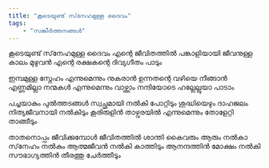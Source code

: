 ```yaml
---
title: "കൂടെയുണ്ട്‌ സ്‌നേഹമുള്ള ദൈവം"
tags:
    - "സങ്കീർത്തനങ്ങൾ"
---
```

കൂടെയുണ്ട്‌ സ്‌നേഹമുള്ള ദൈവം
എന്റെ ജീവിതത്തില്‍ പങ്കാളിയായി
ജീവനുള്ള കാലം മുഴുവന്‍
എന്റെ രക്ഷകന്റെ ദിവ്യഗീതം പാടും

ഇമ്പമുള്ള സ്നേഹം
എന്നുമെന്നും നുകരാന്‍
ഉന്നതന്റെ വഴിയെ നീങ്ങാന്‍
എണ്ണമില്ലാ നന്മകള്‍
എന്നുമെന്നും വാഴ്ത്താം
നന്ദിയോടെ ഹല്ലേല്ലുയാ പാടാം

പച്ചയാകും പുല്‍ത്തടങ്ങൾ
സ്വച്ഛമായി നല്‍കി പോറ്റിടും
ശുദ്ധിയെഴും ദാഹജലം
നിത്യജീവനായി നല്‍കിടും
കൂരിരുളിന്‍ താഴ്വരയില്‍
എന്നുമെന്നും തോളേറ്റി താങ്ങീടും

താതനൊപ്പം ജീവിക്കുമ്പോള്‍
ജീവിതത്തില്‍ ശാന്തി കൈവരും
ആരും നല്‍കാ സ്‌നേഹം നല്‍കും
ആത്മജീവന്‍ നല്‍കി കാത്തിടും
ആനന്ദത്തിന്‍ മോക്ഷം നല്‍കി
സൗഭാഗ്യത്തിന്‍ തീരത്തു ചേര്‍ത്തീടും
